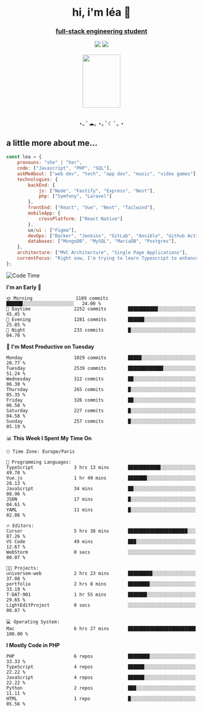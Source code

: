 <h1 align="center">hi, i'm léa 🌙</h1>
<h3 align="center"><ins>full-stack engineering student</ins></h3>  
<div align="center">
  <a href="https://www.linkedin.com/in/lea-reiter22/"><img src="https://img.shields.io/badge/LinkedIn-0077B5?style=for-the-badge&logo=linkedin&logoColor=white"/></a>
  <a href="mailto:lea.reiter@outlook.fr"><img src="https://img.shields.io/badge/Contact-2A2A2A?style=for-the-badge&logo=minutemailer&logoColor=white"/></a>
</div>
<br>
  <div align="center">  <img src="https://github.com/xmnchild/xmnchild/blob/main/1702415560_StardewValleyHappyGreyCat.png" height="140" width="100"/>
</div>
<br>
  <p align="center">
                 ⋆｡ ﾟ☁︎｡ ⋆｡ ﾟ☾ ﾟ｡ ⋆
  </p>
  <h2>a little more about me...</h2>
  
```js
const lea = {
    pronouns: "she" | "her",
    code: ["Javascript", "PHP", "SQL"],
    askMeAbout: ["web dev", "tech", "app dev", "music", "video games"],
    technologies: {
        backEnd: {
            js: ["Node", "Fastify", "Express", "Nest"],
            php: ["Symfony", "Laravel"]
        },
        frontEnd: ["React", "Vue", "Next", "Tailwind"],
        mobileApp: {
            crossPlatform: ["React Native"]
        },
        ux/ui : ["Figma"],
        devOps: ["Docker", "Jenkins", "GitLab", "Ansible", "Github Actions"],
        databases: ["MongoDB", "MySQL", "MariaDB", "Postgres"],
    },
    architecture: ["MVC Architecture", "Single Page Applications"],
    currentFocus: "Right now, I'm trying to learn Typescript to enhance my Javascript development.",
};
```
<!--START_SECTION:waka-->
![Code Time](http://img.shields.io/badge/Code%20Time-174%20hrs%2018%20mins-blue)

**I'm an Early 🐤** 

```text
🌞 Morning                1189 commits        ██████░░░░░░░░░░░░░░░░░░░   24.00 % 
🌆 Daytime                2252 commits        ███████████░░░░░░░░░░░░░░   45.45 % 
🌃 Evening                1281 commits        ██████░░░░░░░░░░░░░░░░░░░   25.85 % 
🌙 Night                  233 commits         █░░░░░░░░░░░░░░░░░░░░░░░░   04.70 % 
```
📅 **I'm Most Productive on Tuesday** 

```text
Monday                   1029 commits        █████░░░░░░░░░░░░░░░░░░░░   20.77 % 
Tuesday                  2539 commits        █████████████░░░░░░░░░░░░   51.24 % 
Wednesday                312 commits         ██░░░░░░░░░░░░░░░░░░░░░░░   06.30 % 
Thursday                 265 commits         █░░░░░░░░░░░░░░░░░░░░░░░░   05.35 % 
Friday                   326 commits         ██░░░░░░░░░░░░░░░░░░░░░░░   06.58 % 
Saturday                 227 commits         █░░░░░░░░░░░░░░░░░░░░░░░░   04.58 % 
Sunday                   257 commits         █░░░░░░░░░░░░░░░░░░░░░░░░   05.19 % 
```


📊 **This Week I Spent My Time On** 

```text
🕑︎ Time Zone: Europe/Paris

💬 Programming Languages: 
TypeScript               3 hrs 13 mins       ████████████░░░░░░░░░░░░░   49.78 % 
Vue.js                   1 hr 49 mins        ███████░░░░░░░░░░░░░░░░░░   28.13 % 
JavaScript               34 mins             ██░░░░░░░░░░░░░░░░░░░░░░░   08.96 % 
JSON                     17 mins             █░░░░░░░░░░░░░░░░░░░░░░░░   04.61 % 
YAML                     11 mins             █░░░░░░░░░░░░░░░░░░░░░░░░   02.86 % 

🔥 Editors: 
Cursor                   5 hrs 38 mins       ██████████████████████░░░   87.26 % 
VS Code                  49 mins             ███░░░░░░░░░░░░░░░░░░░░░░   12.67 % 
WebStorm                 0 secs              ░░░░░░░░░░░░░░░░░░░░░░░░░   00.07 % 

🐱‍💻 Projects: 
universem-web            2 hrs 23 mins       █████████░░░░░░░░░░░░░░░░   37.08 % 
portfolio                2 hrs 8 mins        ████████░░░░░░░░░░░░░░░░░   33.19 % 
T-DAT-901                1 hr 55 mins        ███████░░░░░░░░░░░░░░░░░░   29.65 % 
LightEditProject         0 secs              ░░░░░░░░░░░░░░░░░░░░░░░░░   00.07 % 

💻 Operating System: 
Mac                      6 hrs 27 mins       █████████████████████████   100.00 % 
```

**I Mostly Code in PHP** 

```text
PHP                      6 repos             ████████░░░░░░░░░░░░░░░░░   33.33 % 
TypeScript               4 repos             ██████░░░░░░░░░░░░░░░░░░░   22.22 % 
JavaScript               4 repos             ██████░░░░░░░░░░░░░░░░░░░   22.22 % 
Python                   2 repos             ███░░░░░░░░░░░░░░░░░░░░░░   11.11 % 
HTML                     1 repo              █░░░░░░░░░░░░░░░░░░░░░░░░   05.56 % 
```




<!--END_SECTION:waka-->
